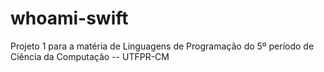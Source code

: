 # whoami-swift
Projeto 1 para a matéria de Linguagens de Programação do 5º período de Ciência da Computação -- UTFPR-CM
